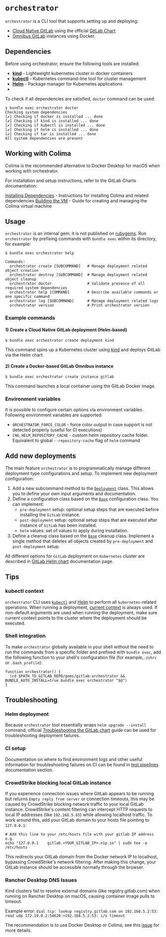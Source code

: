 # `orchestrator`

`orchestrator` is a CLI tool that supports setting up and deploying:
- [Cloud Native GitLab](https://gitlab.com/gitlab-org/build/CNG) using the official [GitLab Chart](https://gitlab.com/gitlab-org/charts/gitlab).
- [Omnibus GitLab](https://docs.gitlab.com/install/docker/) instances using Docker.

## Dependencies

Before using orchestrator, ensure the following tools are installed:

- **[kind](https://kind.sigs.k8s.io/)** - Lightweight kubernetes cluster in docker containers
- **[kubectl](https://kubernetes.io/docs/tasks/tools/)** - Kubernetes command-line tool for cluster management
- **[Helm](https://helm.sh/docs/intro/install/)** - Package manager for Kubernetes applications
- 
To check if all dependencies are satisfied, `doctor` command can be used:

```console
❯ bundle exec orchestrator doctor
Checking system dependencies
[✔] Checking if docker is installed ... done
[✔] Checking if kind is installed ... done
[✔] Checking if kubectl is installed ... done
[✔] Checking if helm is installed ... done
[✔] Checking if tar is installed ... done
All system dependencies are present
```

## Working with Colima

Colima is the recommended alternative to Docker Desktop for macOS when working with orchestrator.

For installation and setup instructions, refer to the GitLab Charts documentation:

[Installing Dependencies](https://docs.gitlab.com/charts/development/kind/#installing-dependencies) - Instructions for installing Colima and related dependencies
[Building the VM](https://docs.gitlab.com/charts/development/kind/#building-the-vm) - Guide for creating and managing the Colima virtual machine

## Usage

`orchestrator` is an internal gem; it is not published on [rubygems](https://rubygems.org/). Run `orchestrator` by prefixing commands with
`bundle exec` within its directory, for example:

```shell
$ bundle exec orchestrator help

Commands:
  orchestrator create [SUBCOMMAND]   # Manage deployment related object creation
  orchestrator destroy [SUBCOMMAND]  # Manage deployment related object cleanup
  orchestrator doctor                # Validate presence of all required system dependencies
  orchestrator help [COMMAND]        # Describe available commands or one specific command
  orchestrator log [SUBCOMMAND]      # Manage deployment related logs
  orchestrator version               # Print orchestrator version
```

### Example commands

#### 1) Create a Cloud Native GitLab deployment (Helm-based)

```shell
$ bundle exec orchestrator create deployment kind
```

This command spins up a Kubernetes cluster using [kind](https://kind.sigs.k8s.io/) and deploys GitLab via the Helm chart.

#### 2) Create a Docker-based GitLab Omnibus instance

```shell
$ bundle exec orchestrator create instance gitlab
```

This command launches a local container using the GitLab Docker image.

### Environment variables

It is possible to configure certain options via environment variables. Following environment variables are supported:

* `ORCHESTRATOR_FORCE_COLOR` - force color output in case support is not detected properly (useful for CI executions)
* `CNG_HELM_REPOSITORY_CACHE` - custom helm repository cache folder. Equivalent to global `--repository-cache` flag of `helm` command

## Add new deployments

The main feature `orchestrator` is to programmatically manage different deployment type configurations and setup. To implement new deployment configuration:

1. Add a new subcommand method to the [`Deployment`](lib/gitlab/cng/commands/subcommands/deployment.rb) class. This allows you to define your own input
   arguments and documentation.
1. Define a configuration class based on the [`Base`](lib/gitlab/cng/lib/deployment/configurations/_base.rb) configuration class. You can implement:
   - `pre-deployment` setup: optional setup steps that are executed before installing the `GitLab` instance.
   - `post-deployment` setup: optional setup steps that are executed after instance of `GitLab` has been installed.
   - `helm` values: set of values to apply during installation.
1. Define a cleanup class based on the [`Base`](lib/gitlab/cng/lib/deployment/configurations/cleanup/_base.rb) cleanup class. Implement a single method
   that deletes all objects created by `pre-deployment` and `post-deployment` setup.

All different options for `GitLab` deployment on `Kubernetes` cluster are described in [GitLab Helm chart](https://docs.gitlab.com/charts/) documentation page.

## Tips

### kubectl context

`orchestrator` CLI uses [`kubectl`](https://github.com/kubernetes/kubectl) and [Helm](https://github.com/helm/helm) to perform all `kubernetes`-related
operations. When running a deployment, [current context](https://kubernetes.io/docs/reference/kubectl/generated/kubectl_config/kubectl_config_current-context/)
is always used. If non-default arguments are used when running the deployment, make sure current context points to the cluster where the deployment should be executed.

### Shell integration

To make `orchestrator` globally available in your shell without the need to run the commands from a specific folder and prefixed with `bundle exec`, add the following
function to your shell's configuration file (for example,`.zshrc` or `.bash_profile`):

```shell
function orchestrator() {
  (cd $PATH_TO_GITLAB_REPO/gems/gitlab-orchestrator && BUNDLE_AUTO_INSTALL=true bundle exec orchestrator "$@")
}
```

## Troubleshooting

### Helm deployment

Because `orchestrator` tool essentially wraps `helm upgrade --install` command, official [Troubleshooting the GitLab chart](https://docs.gitlab.com/charts/troubleshooting) guide can be used for troubleshooting deployment failures.

### CI setup

Documentation on where to find environment logs and other useful information for troubleshooting failures on CI can be found in [test pipelines](../../../doc/development/testing_guide/end_to_end/test_pipelines.md#e2etest-on-cng) documentation section.

### CrowdStrike blocking local GitLab instance

If you experience connection issues where GitLab appears to be running but returns `Empty reply from server` or connection timeouts, this may be caused by CrowdStrike blocking network traffic to your local GitLab instance.
CrowdStrike's content filtering can intercept HTTP requests to local IP addresses (like `192.168.5.65`) while allowing localhost traffic. To work around this, add your GitLab domain to your hosts file pointing to `127.0.0.1`:

```shell
# Add this line to your /etc/hosts file with your gitlab IP address e.g.
echo "127.0.0.1    gitlab.<YOUR_GITLAB_IP>.nip.io" | sudo tee -a /etc/hosts
```

This redirects your GitLab domain from the Docker network IP to localhost, bypassing CrowdStrike's network filtering.
After making this change, your GitLab instance should be accessible normally through the browser.

### Rancher Desktop DNS Issues

Kind clusters fail to resolve external domains (like registry.gitlab.com) when running on Rancher Desktop on macOS, causing container image pulls to timeout.

Example error: `dial tcp: lookup registry.gitlab.com on 192.168.5.2:53: read udp 172.19.0.2:54620->192.168.5.2:53: i/o timeout`

The recommendation is to use Docker Desktop or Colima, see this [issue](https://gitlab.com/gitlab-org/quality/quality-engineering/team-tasks/-/issues/3752) for more details.
